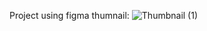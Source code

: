 Project using figma thumnail:
![Thumbnail (1)](https://github.com/vnhung0064/lam-voi-figma-moi/assets/106472760/053f7175-67d1-4e72-9244-d936744b48ff)
